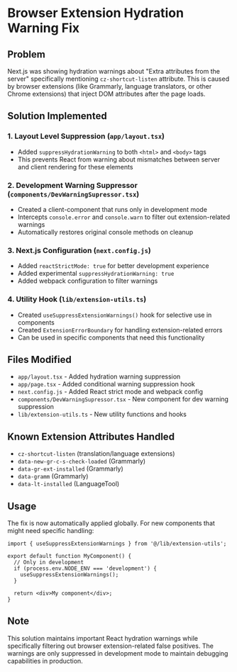 # Browser Extension Hydration Warning Fix

## Problem
Next.js was showing hydration warnings about "Extra attributes from the server" specifically mentioning `cz-shortcut-listen` attribute. This is caused by browser extensions (like Grammarly, language translators, or other Chrome extensions) that inject DOM attributes after the page loads.

## Solution Implemented

### 1. Layout Level Suppression (`app/layout.tsx`)
- Added `suppressHydrationWarning` to both `<html>` and `<body>` tags
- This prevents React from warning about mismatches between server and client rendering for these elements

### 2. Development Warning Suppressor (`components/DevWarningSupressor.tsx`)
- Created a client-component that runs only in development mode
- Intercepts `console.error` and `console.warn` to filter out extension-related warnings
- Automatically restores original console methods on cleanup

### 3. Next.js Configuration (`next.config.js`)
- Added `reactStrictMode: true` for better development experience
- Added experimental `suppressHydrationWarning: true`
- Added webpack configuration to filter warnings

### 4. Utility Hook (`lib/extension-utils.ts`)
- Created `useSuppressExtensionWarnings()` hook for selective use in components
- Created `ExtensionErrorBoundary` for handling extension-related errors
- Can be used in specific components that need this functionality

## Files Modified
- `app/layout.tsx` - Added hydration warning suppression
- `app/page.tsx` - Added conditional warning suppression hook
- `next.config.js` - Added React strict mode and webpack config
- `components/DevWarningSupressor.tsx` - New component for dev warning suppression
- `lib/extension-utils.ts` - New utility functions and hooks

## Known Extension Attributes Handled
- `cz-shortcut-listen` (translation/language extensions)
- `data-new-gr-c-s-check-loaded` (Grammarly)
- `data-gr-ext-installed` (Grammarly)
- `data-gramm` (Grammarly)
- `data-lt-installed` (LanguageTool)

## Usage
The fix is now automatically applied globally. For new components that might need specific handling:

```tsx
import { useSuppressExtensionWarnings } from '@/lib/extension-utils';

export default function MyComponent() {
  // Only in development
  if (process.env.NODE_ENV === 'development') {
    useSuppressExtensionWarnings();
  }
  
  return <div>My component</div>;
}
```

## Note
This solution maintains important React hydration warnings while specifically filtering out browser extension-related false positives. The warnings are only suppressed in development mode to maintain debugging capabilities in production.
